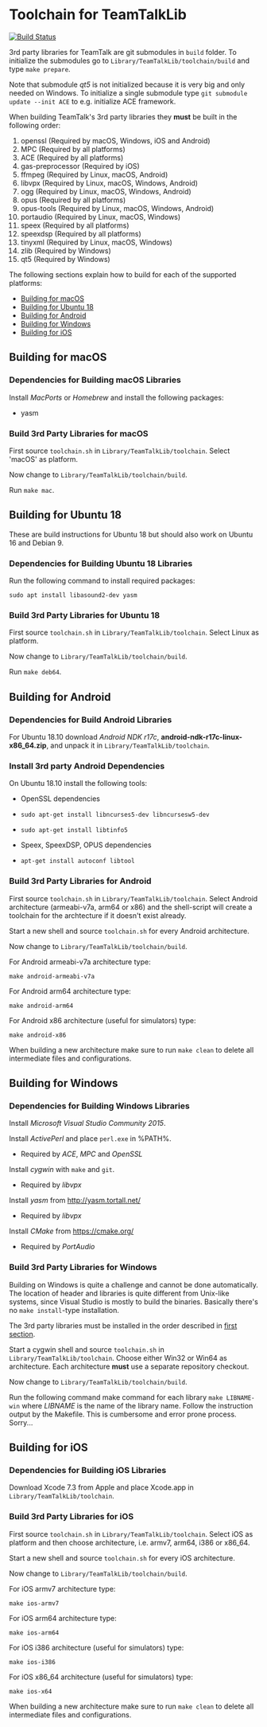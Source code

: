 # Toolchain for TeamTalkLib

[![Build Status](https://travis-ci.org/bear101/toolchain.svg?branch=master)](https://travis-ci.org/bear101/toolchain)

3rd party libraries for TeamTalk are git submodules in ```build```
folder. To initialize the submodules go to
```Library/TeamTalkLib/toolchain/build``` and type ```make prepare```.

Note that submodule *qt5* is not initialized because it is very big and
only needed on Windows. To initialize a single submodule type ```git
submodule update --init ACE``` to e.g. initialize ACE framework.

When building TeamTalk's 3rd party libraries they **must** be built in the
following order:

1. openssl (Required by macOS, Windows, iOS and Android)
2. MPC (Required by all platforms)
3. ACE (Required by all platforms)
4. gas-preprocessor (Required by iOS)
5. ffmpeg (Required by Linux, macOS, Android)
6. libvpx (Required by Linux, macOS, Windows, Android)
7. ogg (Required by Linux, macOS, Windows, Android)
8. opus (Required by all platforms)
9. opus-tools (Required by Linux, macOS, Windows, Android)
10. portaudio (Required by Linux, macOS, Windows)
11. speex (Required by all platforms)
12. speexdsp (Required by all platforms)
13. tinyxml (Required by Linux, macOS, Windows)
14. zlib (Required by Windows)
15. qt5 (Required by Windows)

The following sections explain how to build for each of the supported
platforms:

* [Building for macOS](#building-for-macos)
* [Building for Ubuntu 18](#building-for-ubuntu-18)
* [Building for Android](#building-for-android)
* [Building for Windows](#building-for-windows)
* [Building for iOS](#building-for-ios)

## Building for macOS

### Dependencies for Building macOS Libraries

Install *MacPorts* or *Homebrew* and install the following packages:
* yasm

### Build 3rd Party Libraries for macOS

First source ```toolchain.sh``` in
```Library/TeamTalkLib/toolchain```. Select 'macOS' as platform.

Now change to ```Library/TeamTalkLib/toolchain/build```.

Run ```make mac```.

## Building for Ubuntu 18

These are build instructions for Ubuntu 18 but should also work on
Ubuntu 16 and Debian 9.

### Dependencies for Building Ubuntu 18 Libraries

Run the following command to install required packages:

```sudo apt install libasound2-dev yasm```

### Build 3rd Party Libraries for Ubuntu 18

First source ```toolchain.sh``` in
```Library/TeamTalkLib/toolchain```. Select Linux as platform.

Now change to ```Library/TeamTalkLib/toolchain/build```.

Run ```make deb64```.

## Building for Android

### Dependencies for Build Android Libraries

For Ubuntu 18.10 download *Android NDK r17c*,
**android-ndk-r17c-linux-x86_64.zip**, and unpack it in
```Library/TeamTalkLib/toolchain```.

### Install 3rd party Android Dependencies

On Ubuntu 18.10 install the following tools:

* OpenSSL dependencies
 * ```sudo apt-get install libncurses5-dev libncursesw5-dev```
 * ```sudo apt-get install libtinfo5```

* Speex, SpeexDSP, OPUS dependencies
 * ```apt-get install autoconf libtool```

### Build 3rd Party Libraries for Android

First source ```toolchain.sh``` in
```Library/TeamTalkLib/toolchain```. Select Android architecture
(armeabi-v7a, arm64 or x86) and the shell-script will create a
toolchain for the archtecture if it doesn't exist already.

Start a new shell and source ```toolchain.sh``` for every Android
architecture.

Now change to ```Library/TeamTalkLib/toolchain/build```.

For Android armeabi-v7a architecture type:

```make android-armeabi-v7a```

For Android arm64 architecture type:

```make android-arm64```

For Android x86 architecture (useful for simulators) type:

```make android-x86```

When building a new architecture make sure to run ```make clean``` to
delete all intermediate files and configurations.

## Building for Windows

### Dependencies for Building Windows Libraries

Install *Microsoft Visual Studio Community 2015*.

Install *ActivePerl* and place ```perl.exe``` in %PATH%.

* Required by *ACE*, *MPC* and *OpenSSL*

Install *cygwin* with ```make``` and ```git```.

* Required by *libvpx*

Install *yasm* from http://yasm.tortall.net/

* Required by *libvpx*

Install *CMake* from https://cmake.org/

* Required by *PortAudio*

### Build 3rd Party Libraries for Windows

Building on Windows is quite a challenge and cannot be done
automatically. The location of header and libraries is quite different
from Unix-like systems, since Visual Studio is mostly to build the
binaries. Basically there's no ```make install```-type installation.

The 3rd party libraries must be installed in the order described in
[first section](#toolchain-for-teamtalklib).

Start a cygwin shell and source ```toolchain.sh``` in
```Library/TeamTalkLib/toolchain```. Choose either Win32 or Win64 as
architecture. Each architecture **must** use a separate repository
checkout.

Now change to ```Library/TeamTalkLib/toolchain/build```.

Run the following command make command for each library ```make
LIBNAME-win``` where *LIBNAME* is the name of the library name. Follow
the instruction output by the Makefile. This is cumbersome and error
prone process. Sorry...

## Building for iOS

### Dependencies for Building iOS Libraries

Download Xcode 7.3 from Apple and place Xcode.app in
```Library/TeamTalkLib/toolchain```.

### Build 3rd Party Libraries for iOS

First source ```toolchain.sh``` in
```Library/TeamTalkLib/toolchain```. Select iOS as platform and then
choose architecture, i.e. armv7, arm64, i386 or x86_64.

Start a new shell and source ```toolchain.sh``` for every iOS
architecture.

Now change to ```Library/TeamTalkLib/toolchain/build```.

For iOS armv7 architecture type:

```make ios-armv7```

For iOS arm64 architecture type:

```make ios-arm64```

For iOS i386 architecture (useful for simulators) type:

```make ios-i386```

For iOS x86_64 architecture (useful for simulators) type:

```make ios-x64```

When building a new architecture make sure to run ```make clean``` to
delete all intermediate files and configurations.
